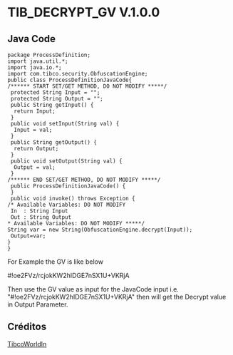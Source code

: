 # TIB_DECRYPT_GV V.1.0.0


## Java Code

```
package ProcessDefinition;
import java.util.*;
import java.io.*;
import com.tibco.security.ObfuscationEngine;
public class ProcessDefinitionJavaCode{
/****** START SET/GET METHOD, DO NOT MODIFY *****/
 protected String Input = "";
 protected String Output = "";
 public String getInput() {
  return Input;
 }
 public void setInput(String val) {
  Input = val;
 }
 public String getOutput() {
  return Output;
 }
 public void setOutput(String val) {
  Output = val;
 }
/****** END SET/GET METHOD, DO NOT MODIFY *****/
 public ProcessDefinitionJavaCode() {
 }
 public void invoke() throws Exception {
/* Available Variables: DO NOT MODIFY
 In  : String Input
 Out : String Output
* Available Variables: DO NOT MODIFY *****/
String var = new String(ObfuscationEngine.decrypt(Input));
 Output=var;
}
}
```

For Example the GV is like below

#!oe2FVz/rcjokKW2hIDGE7nSX1U+VKRjA
 
Then use the GV value as input for the JavaCode input i.e. "#!oe2FVz/rcjokKW2hIDGE7nSX1U+VKRjA"  then will get the Decrypt value in Output Parameter.


## Créditos

[TibcoWorldIn](https://tibcoworldin.blogspot.com/2012/08/decrypting-password-data-type-global.html)